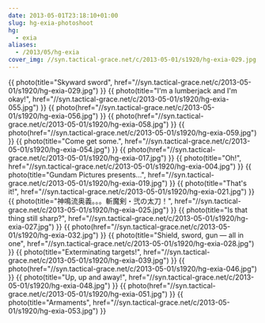```yaml
---
date: 2013-05-01T23:18:10+01:00
slug: hg-exia-photoshoot
hg:
  - exia
aliases:
  - /2013/05/hg-exia
cover_img: //syn.tactical-grace.net/c/2013-05-01/s1920/hg-exia-029.jpg
---
```

{{ photo(title="Skyward sword", href="//syn.tactical-grace.net/c/2013-05-01/s1920/hg-exia-029.jpg") }}
{{ photo(title="I'm a lumberjack and I'm okay!", href="//syn.tactical-grace.net/c/2013-05-01/s1920/hg-exia-055.jpg") }}
{{ photo(href="//syn.tactical-grace.net/c/2013-05-01/s1920/hg-exia-056.jpg") }}
{{ photo(href="//syn.tactical-grace.net/c/2013-05-01/s1920/hg-exia-058.jpg") }}
{{ photo(href="//syn.tactical-grace.net/c/2013-05-01/s1920/hg-exia-059.jpg") }}
{{ photo(title="Come get some.", href="//syn.tactical-grace.net/c/2013-05-01/s1920/hg-exia-054.jpg") }}
{{ photo(href="//syn.tactical-grace.net/c/2013-05-01/s1920/hg-exia-017.jpg") }}
{{ photo(title="Oh!", href="//syn.tactical-grace.net/c/2013-05-01/s1920/hg-exia-004.jpg") }}
{{ photo(title="Gundam Pictures presents...", href="//syn.tactical-grace.net/c/2013-05-01/s1920/hg-exia-019.jpg") }}
{{ photo(title="That's it!", href="//syn.tactical-grace.net/c/2013-05-01/s1920/hg-exia-021.jpg") }}
{{ photo(title="神鳴流奥義。。。斬魔剣・弐の太刀！", href="//syn.tactical-grace.net/c/2013-05-01/s1920/hg-exia-025.jpg") }}
{{ photo(title="Is that thing still sharp?", href="//syn.tactical-grace.net/c/2013-05-01/s1920/hg-exia-027.jpg") }}
{{ photo(href="//syn.tactical-grace.net/c/2013-05-01/s1920/hg-exia-032.jpg") }}
{{ photo(title="Shield, sword, gun — all in one", href="//syn.tactical-grace.net/c/2013-05-01/s1920/hg-exia-028.jpg") }}
{{ photo(title="Exterminating targets!", href="//syn.tactical-grace.net/c/2013-05-01/s1920/hg-exia-039.jpg") }}
{{ photo(href="//syn.tactical-grace.net/c/2013-05-01/s1920/hg-exia-046.jpg") }}
{{ photo(title="Up, up and away!", href="//syn.tactical-grace.net/c/2013-05-01/s1920/hg-exia-048.jpg") }}
{{ photo(href="//syn.tactical-grace.net/c/2013-05-01/s1920/hg-exia-051.jpg") }}
{{ photo(title="Armaments", href="//syn.tactical-grace.net/c/2013-05-01/s1920/hg-exia-053.jpg") }}
